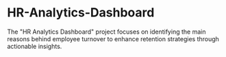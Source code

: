 # HR-Analytics-Dashboard
The "HR Analytics Dashboard" project focuses on identifying the main reasons behind employee turnover to enhance retention strategies through actionable insights.

